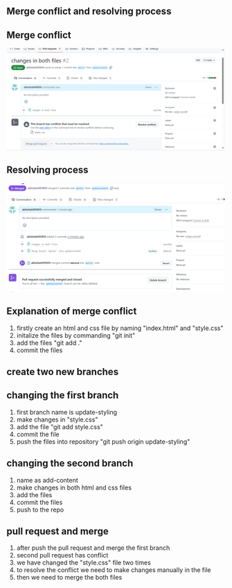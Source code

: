 ## Merge conflict and resolving process

## Merge conflict 
![git log screenshot](conflict.png)


## Resolving process 
![git log screenshot](resolve.png)


## Explanation of merge conflict
1. firstly create an html and css file by naming "index.html" and "style.css"
2. initalize the files by commanding "git init"
3. add the files "git add ."
4. commit the files
## create two new branches 
## changing the first branch
1. first branch name is update-styling 
2. make changes in "style.css"
3. add the file "git add style.css"
4. commit the file 
5. push the files into repository "git push origin update-styling"
## changing the second branch
1. name as add-content
2. make changes in both html and css files
3. add the files
4. commit the files
5. push to the repo
## pull request and merge
1. after push the pull request and merge the first branch
2. second pull request has conflict 
3. we have changed the "style.css" file two times 
4. to resolve the conflict we need to make changes manually in the file
5. then we need to merge the both files
